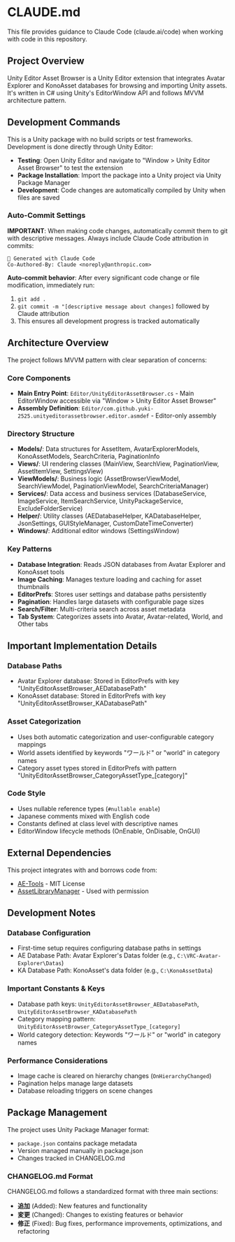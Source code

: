 # CLAUDE.md

This file provides guidance to Claude Code (claude.ai/code) when working with code in this repository.

## Project Overview

Unity Editor Asset Browser is a Unity Editor extension that integrates Avatar Explorer and KonoAsset databases for browsing and importing Unity assets. It's written in C# using Unity's EditorWindow API and follows MVVM architecture pattern.

## Development Commands

This is a Unity package with no build scripts or test frameworks. Development is done directly through Unity Editor:

- **Testing**: Open Unity Editor and navigate to "Window > Unity Editor Asset Browser" to test the extension
- **Package Installation**: Import the package into a Unity project via Unity Package Manager
- **Development**: Code changes are automatically compiled by Unity when files are saved

### Auto-Commit Settings
**IMPORTANT**: When making code changes, automatically commit them to git with descriptive messages. Always include Claude Code attribution in commits:

```
🤖 Generated with Claude Code
Co-Authored-By: Claude <noreply@anthropic.com>
```

**Auto-commit behavior**: After every significant code change or file modification, immediately run:
1. `git add .`
2. `git commit -m "[descriptive message about changes]` followed by Claude attribution
3. This ensures all development progress is tracked automatically

## Architecture Overview

The project follows MVVM pattern with clear separation of concerns:

### Core Components
- **Main Entry Point**: `Editor/UnityEditorAssetBrowser.cs` - Main EditorWindow accessible via "Window > Unity Editor Asset Browser"
- **Assembly Definition**: `Editor/com.github.yuki-2525.unityeditorassetbrowser.editor.asmdef` - Editor-only assembly

### Directory Structure
- **Models/**: Data structures for AssetItem, AvatarExplorerModels, KonoAssetModels, SearchCriteria, PaginationInfo
- **Views/**: UI rendering classes (MainView, SearchView, PaginationView, AssetItemView, SettingsView)
- **ViewModels/**: Business logic (AssetBrowserViewModel, SearchViewModel, PaginationViewModel, SearchCriteriaManager)
- **Services/**: Data access and business services (DatabaseService, ImageService, ItemSearchService, UnityPackageService, ExcludeFolderService)
- **Helper/**: Utility classes (AEDatabaseHelper, KADatabaseHelper, JsonSettings, GUIStyleManager, CustomDateTimeConverter)
- **Windows/**: Additional editor windows (SettingsWindow)

### Key Patterns
- **Database Integration**: Reads JSON databases from Avatar Explorer and KonoAsset tools
- **Image Caching**: Manages texture loading and caching for asset thumbnails
- **EditorPrefs**: Stores user settings and database paths persistently
- **Pagination**: Handles large datasets with configurable page sizes
- **Search/Filter**: Multi-criteria search across asset metadata
- **Tab System**: Categorizes assets into Avatar, Avatar-related, World, and Other tabs

## Important Implementation Details

### Database Paths
- Avatar Explorer database: Stored in EditorPrefs with key "UnityEditorAssetBrowser_AEDatabasePath"
- KonoAsset database: Stored in EditorPrefs with key "UnityEditorAssetBrowser_KADatabasePath"

### Asset Categorization
- Uses both automatic categorization and user-configurable category mappings
- World assets identified by keywords "ワールド" or "world" in category names
- Category asset types stored in EditorPrefs with pattern "UnityEditorAssetBrowser_CategoryAssetType_[category]"

### Code Style
- Uses nullable reference types (`#nullable enable`)
- Japanese comments mixed with English code
- Constants defined at class level with descriptive names
- EditorWindow lifecycle methods (OnEnable, OnDisable, OnGUI)

## External Dependencies

This project integrates with and borrows code from:
- [AE-Tools](https://github.com/puk06/AE-Tools) - MIT License
- [AssetLibraryManager](https://github.com/MAIOTAchannel/AssetLibraryManager) - Used with permission

## Development Notes

### Database Configuration
- First-time setup requires configuring database paths in settings
- AE Database Path: Avatar Explorer's Datas folder (e.g., `C:\VRC-Avatar-Explorer\Datas`)
- KA Database Path: KonoAsset's data folder (e.g., `C:\KonoAssetData`)

### Important Constants & Keys
- Database path keys: `UnityEditorAssetBrowser_AEDatabasePath`, `UnityEditorAssetBrowser_KADatabasePath`
- Category mapping pattern: `UnityEditorAssetBrowser_CategoryAssetType_[category]`
- World category detection: Keywords "ワールド" or "world" in category names

### Performance Considerations
- Image cache is cleared on hierarchy changes (`OnHierarchyChanged`)
- Pagination helps manage large datasets
- Database reloading triggers on scene changes

## Package Management

The project uses Unity Package Manager format:
- `package.json` contains package metadata
- Version managed manually in package.json  
- Changes tracked in CHANGELOG.md

### CHANGELOG.md Format
CHANGELOG.md follows a standardized format with three main sections:
- **追加** (Added): New features and functionality
- **変更** (Changed): Changes to existing features or behavior
- **修正** (Fixed): Bug fixes, performance improvements, optimizations, and refactoring